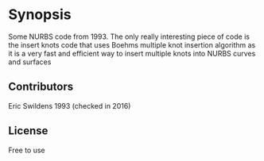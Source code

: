# Synopsis

Some NURBS code from 1993. The only really interesting piece of code is the insert knots code that uses Boehms multiple knot insertion algorithm
as it is a very fast and efficient way to insert multiple knots into NURBS curves and surfaces

## Contributors

Eric Swildens 1993 (checked in 2016)

## License

Free to use
